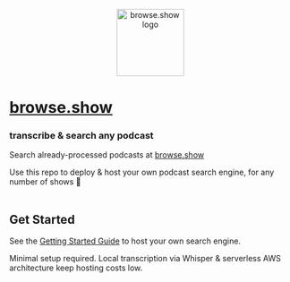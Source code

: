 <p align="center">
  <a href="https://browse.show" target="_blank" rel="noopener noreferrer">
    <img width="120" src="http://browse.show/assets/favicon.svg" alt="browse.show logo">
  </a>
</p>

# [browse.show](https://browse.show)

### transcribe & search any podcast

Search already-processed podcasts at [browse.show](https://browse.show)

Use this repo to deploy & host your own podcast search engine, for any number of shows 🚀
<br/>
<br/>
## Get Started

See the [Getting Started Guide](docs/GETTING_STARTED.md) to host your own search engine.

Minimal setup required. Local transcription via Whisper & serverless AWS architecture keep hosting costs low.
